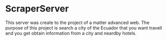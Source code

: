 # ScraperServer
This server was create to the project of a matter advanced web. The purpose of this project is search a city of the Ecuador that you want travell and you get obtain information from a city and neardby hotels.
